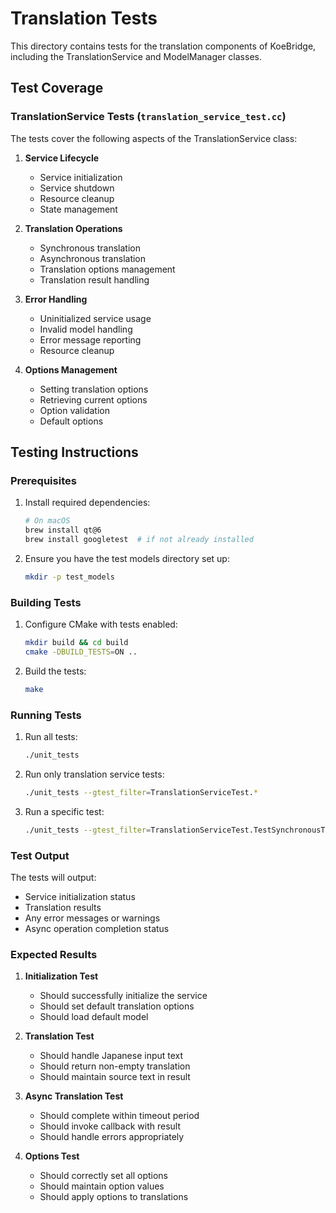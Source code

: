 # Translation Tests

This directory contains tests for the translation components of KoeBridge, including the TranslationService and ModelManager classes.

## Test Coverage

### TranslationService Tests (`translation_service_test.cc`)

The tests cover the following aspects of the TranslationService class:

1. **Service Lifecycle**
   - Service initialization
   - Service shutdown
   - Resource cleanup
   - State management

2. **Translation Operations**
   - Synchronous translation
   - Asynchronous translation
   - Translation options management
   - Translation result handling

3. **Error Handling**
   - Uninitialized service usage
   - Invalid model handling
   - Error message reporting
   - Resource cleanup

4. **Options Management**
   - Setting translation options
   - Retrieving current options
   - Option validation
   - Default options

## Testing Instructions

### Prerequisites

1. Install required dependencies:
   ```bash
   # On macOS
   brew install qt@6
   brew install googletest  # if not already installed
   ```

2. Ensure you have the test models directory set up:
   ```bash
   mkdir -p test_models
   ```

### Building Tests

1. Configure CMake with tests enabled:
   ```bash
   mkdir build && cd build
   cmake -DBUILD_TESTS=ON ..
   ```

2. Build the tests:
   ```bash
   make
   ```

### Running Tests

1. Run all tests:
   ```bash
   ./unit_tests
   ```

2. Run only translation service tests:
   ```bash
   ./unit_tests --gtest_filter=TranslationServiceTest.*
   ```

3. Run a specific test:
   ```bash
   ./unit_tests --gtest_filter=TranslationServiceTest.TestSynchronousTranslation
   ```

### Test Output

The tests will output:
- Service initialization status
- Translation results
- Any error messages or warnings
- Async operation completion status

### Expected Results

1. **Initialization Test**
   - Should successfully initialize the service
   - Should set default translation options
   - Should load default model

2. **Translation Test**
   - Should handle Japanese input text
   - Should return non-empty translation
   - Should maintain source text in result

3. **Async Translation Test**
   - Should complete within timeout period
   - Should invoke callback with result
   - Should handle errors appropriately

4. **Options Test**
   - Should correctly set all options
   - Should maintain option values
   - Should apply options to translations